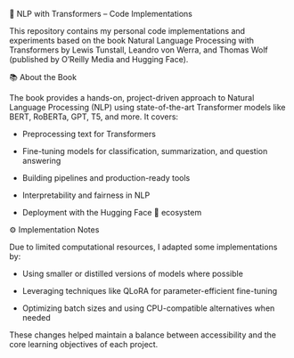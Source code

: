 🧠 NLP with Transformers – Code Implementations

This repository contains my personal code implementations and experiments based on the book Natural Language Processing with Transformers by Lewis Tunstall, Leandro von Werra, and Thomas Wolf (published by O’Reilly Media and Hugging Face).

📚 About the Book

The book provides a hands-on, project-driven approach to Natural Language Processing (NLP) using state-of-the-art Transformer models like BERT, RoBERTa, GPT, T5, and more. It covers:

- Preprocessing text for Transformers

- Fine-tuning models for classification, summarization, and question answering

- Building pipelines and production-ready tools

- Interpretability and fairness in NLP

- Deployment with the Hugging Face 🤗 ecosystem

⚙️ Implementation Notes

Due to limited computational resources, I adapted some implementations by:

- Using smaller or distilled versions of models where possible

- Leveraging techniques like QLoRA for parameter-efficient fine-tuning

- Optimizing batch sizes and using CPU-compatible alternatives when needed

These changes helped maintain a balance between accessibility and the core learning objectives of each project.

